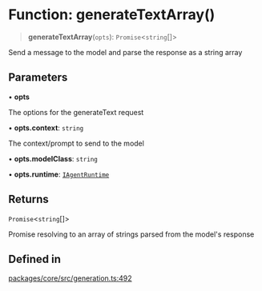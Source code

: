 # Function: generateTextArray()

> **generateTextArray**(`opts`): `Promise`\<`string`[]\>

Send a message to the model and parse the response as a string array

## Parameters

• **opts**

The options for the generateText request

• **opts.context**: `string`

The context/prompt to send to the model

• **opts.modelClass**: `string`

• **opts.runtime**: [`IAgentRuntime`](../interfaces/IAgentRuntime.md)

## Returns

`Promise`\<`string`[]\>

Promise resolving to an array of strings parsed from the model's response

## Defined in

[packages/core/src/generation.ts:492](https://github.com/TELE-Protocol/TELE/blob/7fcf54e7fb2ba027d110afcc319c0b01b3f181dc/packages/core/src/generation.ts#L492)
